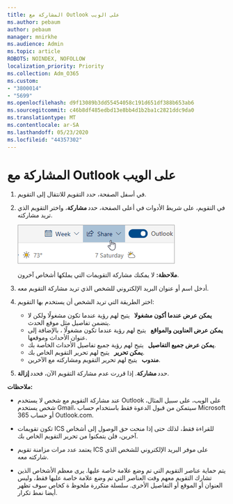 ```yaml
---
title: المشاركة مع Outlook على الويب
ms.author: pebaum
author: pebaum
manager: mnirkhe
ms.audience: Admin
ms.topic: article
ROBOTS: NOINDEX, NOFOLLOW
localization_priority: Priority
ms.collection: Adm_O365
ms.custom:
- "3800014"
- "5699"
ms.openlocfilehash: d9f13089b3dd55454058c191d651df388b653ab6
ms.sourcegitcommit: c46b8df485edbd13e8bb4d1b2ba1c2821ddc9da0
ms.translationtype: MT
ms.contentlocale: ar-SA
ms.lasthandoff: 05/23/2020
ms.locfileid: "44357302"
---
```

# <a name="sharing-with-outlook-on-the-web"></a>المشاركة مع Outlook على الويب

1. في أسفل الصفحة، حدد التقويم للانتقال إلى التقويم.

2. في التقويم، على شريط الأدوات في أعلى الصفحة، حدد **مشاركة**، واختر التقويم الذي تريد مشاركته. 

    ![مشاركة التقويم](media/share-calendar.png)

    **ملاحظة:** لا يمكنك مشاركة التقويمات التي يملكها أشخاص آخرون.

3. أدخل اسم أو عنوان البريد الإلكتروني للشخص الذي تريد مشاركة التقويم معه.

4. اختر الطريقة التي تريد الشخص أن يستخدم بها التقويم: 
    - **يمكن عرض عندما أكون مشغولا**   يتيح لهم رؤية عندما تكون مشغولًا ولكن لا يتضمن تفاصيل مثل موقع الحدث. 
    - **يمكن عرض العناوين والمواقع**   يتيح لهم رؤية عندما تكون مشغولًا ، بالإضافة إلى عنوان الأحداث وموقعها. 
    - **يمكن عرض جميع التفاصيل**   يتيح لهم رؤية جميع تفاصيل الأحداث الخاصة بك. 
    - **يمكن تحرير**   يتيح لهم تحرير التقويم الخاص بك. 
    - **مندوب**   يتيح لهم تحرير التقويم ومشاركته مع الآخرين.

5. حدد **مشاركة**. إذا قررت عدم مشاركة التقويم الآن، فحدد **إزالة**. 

**ملاحظات:**  

- عند مشاركة التقويم مع شخص لا يستخدم Outlook على الويب، على سبيل المثال، شخص يستخدم Gmail، سيتمكن من قبول الدعوة فقط باستخدام حساب Microsoft 365 أو حساب Outlook.com. 

- تكون تقويمات ICS للقراءة فقط، لذلك حتى إذا منحت حق الوصول إلى أشخاص آخرين، فلن يتمكنوا من تحرير التقويم الخاص بك. 

- يعتمد عدد مرات مزامنة تقويم ICS على موفر البريد الإلكتروني للشخص الذي شاركته معه. 

- يتم حماية عناصر التقويم التي تم وضع علامة خاصة عليها. يرى معظم الأشخاص الذين تشارك التقويم معهم وقت العناصر التي تم وضع علامة خاصة عليها فقط، وليس العنوان أو الموقع أو التفاصيل الأخرى. سلسلة متكررة ملحوظ ة كخاص سوف تظهر أيضا نمط تكرار.
